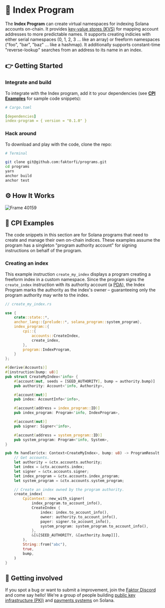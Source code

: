 # 🔢 Index Program

The **Index Program** can create virtual namespaces for indexing Solana accounts on-chain. It provides [key-value stores (KVS)](https://en.wikipedia.org/wiki/Key%E2%80%93value_database) for mapping account addresses to more predictable names. It supports creating indicies with either serial namespaces (0, 1, 2, 3 ... like an array) or freeform namespaces ("foo", "bar", "baz" ... like a hashmap). It additionally supports constant-time "reverse-lookup" searches from an address to its name in an index.

## 👉 Getting Started

### Integrate and build

To integrate with the Index program, add it to your dependencies (see [**CPI Examples**](https://github.com/faktorfi/programs/blob/main/programs/index/README.md#-cpi-examples) for sample code snippets):

```yaml
# Cargo.toml

[dependencies]
index-program = { version = "0.1.0" }
```

### Hack around

To download and play with the code, clone the repo:

```sh
# Terminal

git clone git@github.com:faktorfi/programs.git
cd programs
yarn
anchor build
anchor test
```

## ⚙️ How It Works

![Frame 40159](https://user-images.githubusercontent.com/8634334/146040947-f246e623-b105-447e-8ab4-bc4a59eabc52.png)

## 🦀 CPI Examples

The code snippets in this section are for Solana programs that need to create and manage their own on-chain indices. These examples assume the program has a singleton "program authority account" for signing instructions on behalf of the program.

### Creating an index

This example instruction `create_my_index` displays a program creating a freeform index in a custom namespace. Since the program signs the `create_index` instruction with its authority account (a [PDA](https://docs.solana.com/developing/programming-model/calling-between-programs#program-derived-addresses)), the Index Program marks the authority as the index's owner – guaranteeing only the program authority may write to the index.

```rs
// create_my_index.rs

use {
    crate::state::*,
    anchor_lang::{prelude::*, solana_program::system_program},
    index_program::{
        cpi::{
            accounts::CreateIndex,
            create_index,
        },
        program::IndexProgram,
    }
};

#[derive(Accounts)]
#[instruction(bump: u8)]
pub struct CreateMyIndex<'info> {
    #[account(mut, seeds = [SEED_AUTHORITY], bump = authority.bump)]
    pub authority: Account<'info, Authority>,

    #[account(mut)]
    pub index: AccountInfo<'info>,

    #[account(address = index_program::ID)]
    pub index_program: Program<'info, IndexProgram>,

    #[account(mut)]
    pub signer: Signer<'info>,

    #[account(address = system_program::ID)]
    pub system_program: Program<'info, System>,
}

pub fn handler(ctx: Context<CreateMyIndex>, bump: u8) -> ProgramResult {
    // Get accounts.
    let authority = &ctx.accounts.authority;
    let index = &ctx.accounts.index;
    let signer = &ctx.accounts.signer;
    let index_program = &ctx.accounts.index_program;
    let system_program = &ctx.accounts.system_program;

    // Create an index owned by the program authority.
    create_index(
        CpiContext::new_with_signer(
            index_program.to_account_info(),
            CreateIndex {
                index: index.to_account_info(),
                owner: authority.to_account_info(),
                payer: signer.to_account_info(),
                system_program: system_program.to_account_info(),
            },
            &[&[SEED_AUTHORITY, &[authority.bump]]],
        ),
        String::from("abc"),
        true,
        bump,
    )
}
```

## 👋 Getting involved

If you spot a bug or want to submit a improvement, join the [Faktor Discord](https://discord.gg/EdsWFHczfy) and come say hello! We're a group of people building [public key infrastructure (PKI)](https://en.wikipedia.org/wiki/Public_key_infrastructure) and [payments systems](https://faktor.finance) on Solana.
